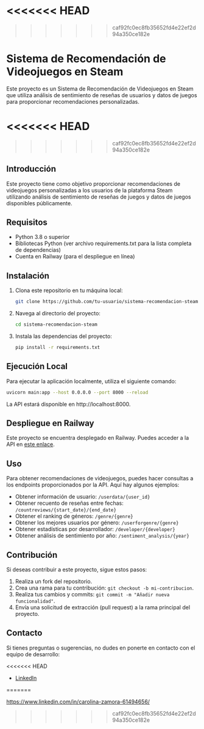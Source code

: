 <<<<<<< HEAD
=======

>>>>>>> caf92fc0ec8fb35652fd4e22ef2d94a350ce182e
# Sistema de Recomendación de Videojuegos en Steam

Este proyecto es un Sistema de Recomendación de Videojuegos en Steam que utiliza análisis de sentimiento de reseñas de usuarios y datos de juegos para proporcionar recomendaciones personalizadas.

<<<<<<< HEAD
=======

>>>>>>> caf92fc0ec8fb35652fd4e22ef2d94a350ce182e
## Introducción

Este proyecto tiene como objetivo proporcionar recomendaciones de videojuegos personalizadas a los usuarios de la plataforma Steam utilizando análisis de sentimiento de reseñas de juegos y datos de juegos disponibles públicamente.

## Requisitos

- Python 3.8 o superior
- Bibliotecas Python (ver archivo requirements.txt para la lista completa de dependencias)
- Cuenta en Railway (para el despliegue en línea)

## Instalación

1. Clona este repositorio en tu máquina local:

   ```bash
   git clone https://github.com/tu-usuario/sistema-recomendacion-steam.git
   ```

2. Navega al directorio del proyecto:

   ```bash
   cd sistema-recomendacion-steam
   ```

3. Instala las dependencias del proyecto:

   ```bash
   pip install -r requirements.txt
   ```

## Ejecución Local

Para ejecutar la aplicación localmente, utiliza el siguiente comando:

```bash
uvicorn main:app --host 0.0.0.0 --port 8000 --reload
```

La API estará disponible en http://localhost:8000.

## Despliegue en Railway

Este proyecto se encuentra desplegado en Railway. Puedes acceder a la API en [este enlace](URL_DE_TU_API_EN_RAILWAY).

## Uso

Para obtener recomendaciones de videojuegos, puedes hacer consultas a los endpoints proporcionados por la API. Aquí hay algunos ejemplos:

- Obtener información de usuario: `/userdata/{user_id}`
- Obtener recuento de reseñas entre fechas: `/countreviews/{start_date}/{end_date}`
- Obtener el ranking de géneros: `/genre/{genre}`
- Obtener los mejores usuarios por género: `/userforgenre/{genre}`
- Obtener estadísticas por desarrollador: `/developer/{developer}`
- Obtener análisis de sentimiento por año: `/sentiment_analysis/{year}`


## Contribución

Si deseas contribuir a este proyecto, sigue estos pasos:

1. Realiza un fork del repositorio.
2. Crea una rama para tu contribución: `git checkout -b mi-contribucion`.
3. Realiza tus cambios y commits: `git commit -m "Añadir nueva funcionalidad"`.
4. Envía una solicitud de extracción (pull request) a la rama principal del proyecto.


## Contacto

Si tienes preguntas o sugerencias, no dudes en ponerte en contacto con el equipo de desarrollo:

<<<<<<< HEAD
- [LinkedIn](https://www.linkedin.com/in/carolina-zamora-61494656/)

=======

https://www.linkedin.com/in/carolina-zamora-61494656/

>>>>>>> caf92fc0ec8fb35652fd4e22ef2d94a350ce182e
